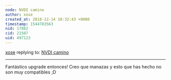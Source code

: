 ```yaml
---
node: NVDI camino
author: xose
created_at: 2018-12-14 10:32:43 +0000
timestamp: 1544783563
nid: 17882
cid: 21507
uid: 497123
---
```




[xose](../profile/xose) replying to: [NVDI camino](../notes/Chus/12-12-2018/nvdi-camino)

----
Fantástico upgrade entonces! Creo que manazas y esto que has hecho no son muy compatibles ;D 